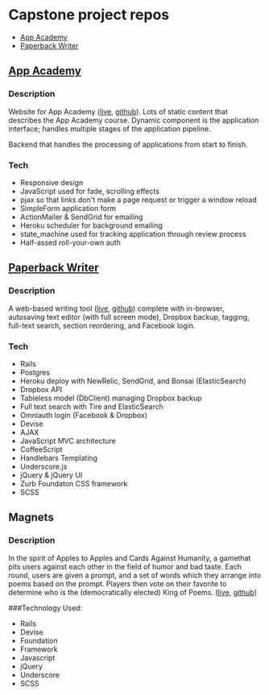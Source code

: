 # Capstone project repos

* [App Academy](#app-academy)
* [Paperback Writer](#paperback-writer)

## [App Academy][app-academy-live]

### Description

Website for App Academy ([live][app-academy-live],
[github][app-academy-github]). Lots of static content that describes
the App Academy course. Dynamic component is the application
interface; handles multiple stages of the application pipeline.

Backend that handles the processing of applications from start to
finish.

### Tech

* Responsive design
* JavaScript used for fade, scrolling effects
* pjax so that links don't make a page request or trigger a window
  reload
* SimpleForm application form
* ActionMailer & SendGrid for emailing
* Heroku scheduler for background emailing
* state_machine used for tracking application through review process
* Half-assed roll-your-own auth

[app-academy-live]: http://www.appacademy.io
[app-academy-github]: http://github.com/ruggeri/appacademy.io

## [Paperback Writer][paperback-writer-live]

### Description
A web-based writing tool ([live][paperback-writer-live], [github][paperback-writer-github]) complete with in-browser, autosaving text
editor (with full screen mode), Dropbox backup, tagging, full-text
search, section reordering, and Facebook login.

### Tech
- Rails
- Postgres
- Heroku deploy with NewRelic, SendGrid, and Bonsai (ElasticSearch)
- Dropbox API
- Tableless model (DbClient) managing Dropbox backup
- Full text search with Tire and ElasticSearch
- Omniauth login (Facebook & Dropbox)
- Devise
- AJAX
- JavaScript MVC architecture
- CoffeeScript
- Handlebars Templating
- Underscore.js
- jQuery & jQuery UI
- Zurb Foundaton CSS framework
- SCSS

[paperback-writer-live]: http://paperbackwriter.herokuapp.com
[paperback-writer-github]: https://github.com/rsepassi/paperback_writer

## Magnets
### Description

In the spirit of Apples to Apples and Cards Against Humanity, a gamethat pits users against each other in the field of humor and bad taste. Each round, users are given a prompt, and a set of words which they arrange into poems based on the prompt. Players then vote on their favorite to determine who is the (democratically elected) King of Poems.
([live][magnets-live], [github][magnets-github])

###Technology Used:

- Rails
- Devise
- Foundation
- Framework
- Javascript
- jQuery
- Underscore
- SCSS

[magnets-live]: http://manget-poetry.herokuapp.com
[magnets-github]: https://github.com/seanwooj/magnet-poetry
